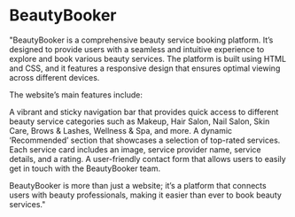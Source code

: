 # BeautyBooker

"BeautyBooker is a comprehensive beauty service booking platform. It’s designed to provide users with a seamless and intuitive experience to explore and book various beauty services. The platform is built using HTML and CSS, and it features a responsive design that ensures optimal viewing across different devices.

The website’s main features include:

A vibrant and sticky navigation bar that provides quick access to different beauty service categories such as Makeup, Hair Salon, Nail Salon, Skin Care, Brows & Lashes, Wellness & Spa, and more.
A dynamic ‘Recommended’ section that showcases a selection of top-rated services. Each service card includes an image, service provider name, service details, and a rating.
A user-friendly contact form that allows users to easily get in touch with the BeautyBooker team.


BeautyBooker is more than just a website; it’s a platform that connects users with beauty professionals, making it easier than ever to book beauty services."
